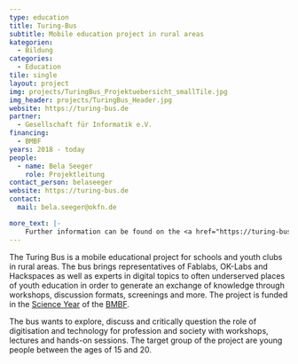 ```yaml
---
type: education
title: Turing-Bus
subtitle: Mobile education project in rural areas
kategorien:
  - Bildung
categories:
  - Education
tile: single
layout: project
img: projects/TuringBus_Projektuebersicht_smallTile.jpg
img_header: projects/TuringBus_Header.jpg
website: https://turing-bus.de
partner:
  - Gesellschaft für Informatik e.V.
financing:
  - BMBF
years: 2018 - today
people:
  - name: Bela Seeger
    role: Projektleitung
contact_person: belaseeger
website: https://turing-bus.de
contact:
  mail: bela.seeger@okfn.de

more_text: |-
    Further information can be found on the <a href="https://turing-bus.de">website</a> of the Turing-Bus.
---
```


The Turing Bus is a mobile educational project for schools and youth clubs in rural areas. The bus brings representatives of Fablabs, OK-Labs and Hackspaces as well as experts in digital topics to often underserved places of youth education in order to generate an exchange of knowledge through workshops, discussion formats, screenings and more. The project is funded in the <a href="https://wissenschaftsjahr.de">Science Year</a> of the <a href="https://bmbf.de">BMBF</a>.

The bus wants to explore, discuss and critically question the role of digitisation and technology for profession and society with workshops, lectures and hands-on sessions. The target group of the project are young people between the ages of 15 and 20.

<div class="two-img offset-lg-2">

</div>
